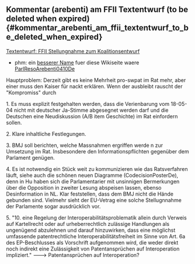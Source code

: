 ## Kommentar (arebenti) am FFII Textentwurf (to be deleted when expired) {#kommentar_arebenti_am_ffii_textentwurf_to_be_deleted_when_expired}

[Textentwurf: FFII Stellungnahme zum
Koalitionsentwurf](http://kwiki.ffii.org/?ParlResoDe0410De "wikilink")

-   phm: ein [ besserer Name](PagNomDe "wikilink") fuer diese Wikiseite
    waere [ParlResoArebenti0410De](ParlResoArebenti0410De "wikilink")

Hauptproblem: Derzeit gibt es keine Mehrheit pro-swpat im Rat mehr, aber
einer muss den Kaiser für nackt erklären. Wenn der ausbleibt rauscht der
\"Kompromiss\" durch

1\. Es muss explizit festgehalten werden, dass die Verienbarung vom
18-05-04 nicht mit deutscher Ja-Stimme abgesegnet werden darf und die
Deutschen eine Neudiskussion (A/B item Geschichte) im Rat einfordern
sollen.

2\. Klare inhaltliche Festlegungen.

3\. BMJ soll berichten, welche Massnahmen ergriffen werde n zur
Umsetzung im Rat. Insbesondere den Informationspflichten gegenüber dem
Parlament genügen.

4\. Es ist notwendig ein Stück weit zu kommunizieren wie das
Ratsverfahren läuft, siehe auch die schönen neuen Diagramme
(CodecisionPosterDe), denn in Hu haben sich die Parlamentarier mit
unsinnigen Bermerkungen über die Opposition in zweiter Lesung abspeisen
lassen, ebenso Desinformation in NL. Klar feststellen, dass dem BMJ
nicht die Hände gebunden sind. Vielmehr sieht der EU-Vetrag eine solche
Stellugnnahme der Parlamente sogar ausdrücklich vor.

5\. \"10. eine Regelung der Interoperabilitätsproblematik allein durch
Verweis auf Kartellrecht oder auf urheberrechtlich zulässige Handlungen
als ungenügend abzulehnen und darauf hinzuwirken, dass eine möglichst
umfassende patentrechtliche Interoperabilitätsfreiheit im Sinne von Art.
6a des EP-Beschlusses als Vorschrift aufgenommen wird, die weder direkt
noch indirekt eine Zulässigkeit von Patentansprüchen auf Interoperation
impliziert.\" \-\--\> Patentansprüchen auf Interoperation?
